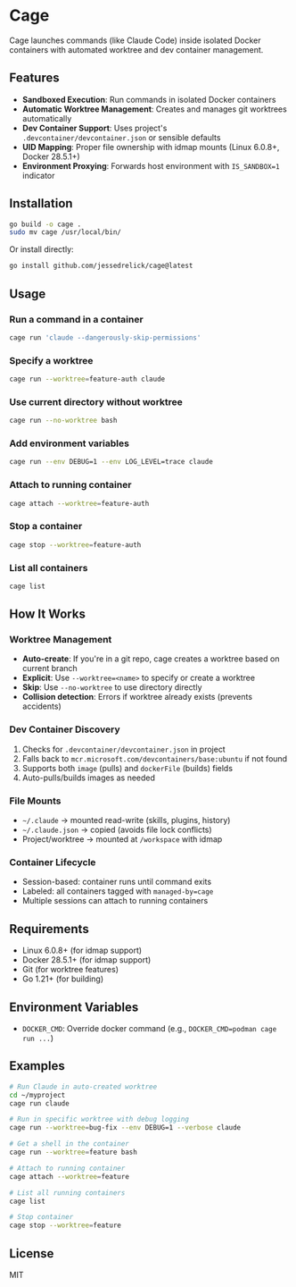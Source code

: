 # Cage

Cage launches commands (like Claude Code) inside isolated Docker containers with automated worktree and dev container management.

## Features

- **Sandboxed Execution**: Run commands in isolated Docker containers
- **Automatic Worktree Management**: Creates and manages git worktrees automatically
- **Dev Container Support**: Uses project's `.devcontainer/devcontainer.json` or sensible defaults
- **UID Mapping**: Proper file ownership with idmap mounts (Linux 6.0.8+, Docker 28.5.1+)
- **Environment Proxying**: Forwards host environment with `IS_SANDBOX=1` indicator

## Installation

```bash
go build -o cage .
sudo mv cage /usr/local/bin/
```

Or install directly:

```bash
go install github.com/jessedrelick/cage@latest
```

## Usage

### Run a command in a container

```bash
cage run 'claude --dangerously-skip-permissions'
```

### Specify a worktree

```bash
cage run --worktree=feature-auth claude
```

### Use current directory without worktree

```bash
cage run --no-worktree bash
```

### Add environment variables

```bash
cage run --env DEBUG=1 --env LOG_LEVEL=trace claude
```

### Attach to running container

```bash
cage attach --worktree=feature-auth
```

### Stop a container

```bash
cage stop --worktree=feature-auth
```

### List all containers

```bash
cage list
```

## How It Works

### Worktree Management

- **Auto-create**: If you're in a git repo, cage creates a worktree based on current branch
- **Explicit**: Use `--worktree=<name>` to specify or create a worktree
- **Skip**: Use `--no-worktree` to use directory directly
- **Collision detection**: Errors if worktree already exists (prevents accidents)

### Dev Container Discovery

1. Checks for `.devcontainer/devcontainer.json` in project
2. Falls back to `mcr.microsoft.com/devcontainers/base:ubuntu` if not found
3. Supports both `image` (pulls) and `dockerFile` (builds) fields
4. Auto-pulls/builds images as needed

### File Mounts

- `~/.claude` → mounted read-write (skills, plugins, history)
- `~/.claude.json` → copied (avoids file lock conflicts)
- Project/worktree → mounted at `/workspace` with idmap

### Container Lifecycle

- Session-based: container runs until command exits
- Labeled: all containers tagged with `managed-by=cage`
- Multiple sessions can attach to running containers

## Requirements

- Linux 6.0.8+ (for idmap support)
- Docker 28.5.1+ (for idmap support)
- Git (for worktree features)
- Go 1.21+ (for building)

## Environment Variables

- `DOCKER_CMD`: Override docker command (e.g., `DOCKER_CMD=podman cage run ...`)

## Examples

```bash
# Run Claude in auto-created worktree
cd ~/myproject
cage run claude

# Run in specific worktree with debug logging
cage run --worktree=bug-fix --env DEBUG=1 --verbose claude

# Get a shell in the container
cage run --worktree=feature bash

# Attach to running container
cage attach --worktree=feature

# List all running containers
cage list

# Stop container
cage stop --worktree=feature
```

## License

MIT
